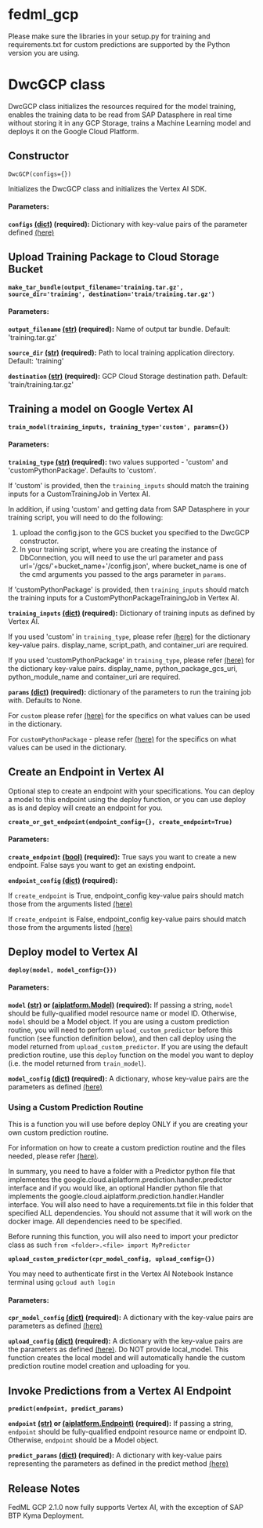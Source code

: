 # **fedml_gcp**

Please make sure the libraries in your setup.py for training and requirements.txt for custom predictions are supported by the Python version you are using.

# **DwcGCP class**

DwcGCP class initializes the resources required for the model training, enables the training data to be read from SAP Datasphere in real time without storing it in any GCP Storage, trains a Machine Learning model and deploys it on the Google Cloud Platform.

## **Constructor**

`DwcGCP(configs={})`

Initializes the DwcGCP class and initializes the Vertex AI SDK.


#### **Parameters**:

**`configs` [(dict)](https://docs.python.org/3/library/stdtypes.html#dict) (required):**
Dictionary with key-value pairs of the parameter defined [(here)](https://cloud.google.com/python/docs/reference/aiplatform/latest/google.cloud.aiplatform#google_cloud_aiplatform_init)


## **Upload Training Package to Cloud Storage Bucket**

**`make_tar_bundle(output_filename='training.tar.gz', source_dir='training', destination='train/training.tar.gz')`**

#### **Parameters**:

**`output_filename` [(str)](https://docs.python.org/3/library/stdtypes.html#str) (required):**
Name of output tar bundle. Default: 'training.tar.gz'

**`source_dir` [(str)](https://docs.python.org/3/library/stdtypes.html#str) (required):**
Path to local training application directory. Default: 'training'

**`destination` [(str)](https://docs.python.org/3/library/stdtypes.html#str) (required):**
GCP Cloud Storage destination path. Default: 'train/training.tar.gz'


## **Training a model on Google Vertex AI**

**`train_model(training_inputs, training_type='custom', params={})`**

#### **Parameters**:

**`training_type` [(str)](https://docs.python.org/3/library/stdtypes.html#str) (required):**
two values supported - 'custom' and 'customPythonPackage'. Defaults to 'custom'.

If 'custom' is provided, then the `training_inputs` should match the training inputs for a CustomTrainingJob in Vertex AI. 

In addition, if using 'custom' and getting data from SAP Datasphere in your training script, you will need to do the following:
1. upload the config.json to the GCS bucket you specified to the DwcGCP constructor.
2. In your training script, where you are creating the instance of DbConnection, you will need to use the url parameter and pass url='/gcs/'+bucket_name+'/config.json', where bucket_name is one of the cmd arguments you passed to the args parameter in `params`.

If 'customPythonPackage' is provided, then `training_inputs` should match the training inputs for a CustomPythonPackageTrainingJob in Vertex AI. 

**`training_inputs` [(dict)](https://docs.python.org/3/library/stdtypes.html#dict) (required):**
Dictionary of training inputs as defined by Vertex AI.

If you used 'custom' in `training_type`, please refer [(here)](https://cloud.google.com/python/docs/reference/aiplatform/latest/google.cloud.aiplatform.CustomTrainingJob) for the dictionary key-value pairs. display_name, script_path, and container_uri are required.

If you used 'customPythonPackage' in `training_type`, please refer [(here)](https://cloud.google.com/python/docs/reference/aiplatform/latest/google.cloud.aiplatform.CustomPythonPackageTrainingJob) for the dictionary key-value pairs. display_name, python_package_gcs_uri, python_module_name and container_uri are required.

**`params` [(dict)](https://docs.python.org/3/library/stdtypes.html#dict) (required):**
dictionary of the parameters to run the training job with. Defaults to None. 

For `custom` please refer [(here)](https://cloud.google.com/python/docs/reference/aiplatform/latest/google.cloud.aiplatform.CustomTrainingJob#google_cloud_aiplatform_CustomTrainingJob_run) for the specifics on what values can be used in the dictionary. 

For `customPythonPackage` - please refer [(here)](https://cloud.google.com/python/docs/reference/aiplatform/latest/google.cloud.aiplatform.CustomPythonPackageTrainingJob#google_cloud_aiplatform_CustomPythonPackageTrainingJob_run) for the specifics on what values can be used in the dictionary. 

## **Create an Endpoint in Vertex AI**

Optional step to create an endpoint with your specifications. You can deploy a model to this endpoint using the deploy function, or you can use deploy as is and deploy will create an endpoint for you.

**`create_or_get_endpoint(endpoint_config={}, create_endpoint=True)`**

#### **Parameters**:

**`create_endpoint` [(bool)](https://docs.python.org/3/library/functions.html#bool) (required):**
True says you want to create a new endpoint.
False says you want to get an existing endpoint.

**`endpoint_config` [(dict)](https://docs.python.org/3/library/stdtypes.html#dict) (required):**

If `create_endpoint` is True, endpoint_config key-value pairs should match those from the arguments listed [(here)](https://cloud.google.com/python/docs/reference/aiplatform/latest/google.cloud.aiplatform.Endpoint#google_cloud_aiplatform_Endpoint_create)

If `create_endpoint` is False, endpoint_config key-value pairs should match those from the arguments listed [(here)](https://cloud.google.com/python/docs/reference/aiplatform/latest/google.cloud.aiplatform.Endpoint)


## **Deploy model to Vertex AI**

**`deploy(model, model_config={}})`**

#### **Parameters**:

**`model` [(str)](https://docs.python.org/3/library/stdtypes.html#str) or [(aiplatform.Model)](https://cloud.google.com/python/docs/reference/aiplatform/latest/google.cloud.aiplatform.Model) (required):**
If passing a string, `model` should be fully-qualified model resource name or model ID. Otherwise, `model` should be a Model object.
If you are using a custom prediction routine, you will need to perform `upload_custom_predictor` before this function (see function definition below), and then call deploy using the model returned from `upload_custom_predictor`. If you are using the default prediction routine, use this `deploy` function on the model you want to deploy (i.e. the model returned from `train_model`).

**`model_config` [(dict)](https://docs.python.org/3/library/stdtypes.html#dict) (required):**
A dictionary, whose key-value pairs are the parameters as defined [(here)](https://cloud.google.com/python/docs/reference/aiplatform/latest/google.cloud.aiplatform.Model#google_cloud_aiplatform_Model_deploy)


### **Using a Custom Prediction Routine**

This is a function you will use before deploy ONLY if you are creating your own custom prediction routine.

For information on how to create a custom prediction routine and the files needed, please refer [(here)](https://cloud.google.com/vertex-ai/docs/predictions/custom-prediction-routines).

In summary, you need to have a folder with a Predictor python file that implementes the google.cloud.aiplatform.prediction.handler.predictor interface and if you would like, an optional Handler python file that implements the google.cloud.aiplatform.prediction.handler.Handler interface. You will also need to have a requirements.txt file in this folder that specified ALL dependencies. You should not assume that it will work on the docker image. All dependencies need to be specified.

Before running this function, you will also need to import your predictor class as such `from <folder>.<file> import MyPredictor`

**`upload_custom_predictor(cpr_model_config, upload_config={})`**

You may need to authenticate first in the Vertex AI Notebook Instance terminal using `gcloud auth login`

#### **Parameters**:

**`cpr_model_config` [(dict)](https://docs.python.org/3/library/stdtypes.html#dict) (required):**
A dictionary with the key-value pairs are parameters as defined [(here)](https://cloud.google.com/python/docs/reference/aiplatform/latest/google.cloud.aiplatform.prediction.LocalModel#google_cloud_aiplatform_prediction_LocalModel_build_cpr_model)

**`upload_config` [(dict)](https://docs.python.org/3/library/stdtypes.html#dict) (required):**
A dictionary with the key-value pairs are the parameters as defined [(here)](https://cloud.google.com/python/docs/reference/aiplatform/latest/google.cloud.aiplatform.Model#google_cloud_aiplatform_Model_upload). Do NOT provide local_model. This function creates the local model and will automatically handle the custom prediction routine model creation and uploading for you.

## **Invoke Predictions from a Vertex AI Endpoint**

**`predict(endpoint, predict_params)`**

**`endpoint` [(str)](https://docs.python.org/3/library/stdtypes.html#str) or [(aiplatform.Endpoint)](https://cloud.google.com/python/docs/reference/aiplatform/latest/google.cloud.aiplatform.Endpoint) (required):**
If passing a string, `endpoint` should be fully-qualified endpoint resource name or endpoint ID. Otherwise, `endpoint` should be a Model object.

**`predict_params` [(dict)](https://docs.python.org/3/library/stdtypes.html#dict) (required):**
A dictionary with key-value pairs representing the parameters as defined in the predict method [(here)](https://cloud.google.com/python/docs/reference/aiplatform/latest/google.cloud.aiplatform.Endpoint#google_cloud_aiplatform_Endpoint_predict)


## **Release Notes**

FedML GCP 2.1.0 now fully supports Vertex AI, with the exception of SAP BTP Kyma Deployment.